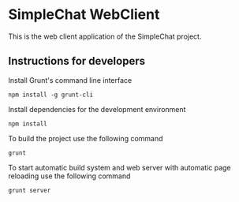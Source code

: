 # SimpleChat WebClient

This is the web client application of the SimpleChat project.

## Instructions for developers

Install Grunt's command line interface

    npm install -g grunt-cli

Install dependencies for the development environment

    npm install

To build the project use the following command

    grunt

To start automatic build system and web server with automatic page reloading use the following command

    grunt server